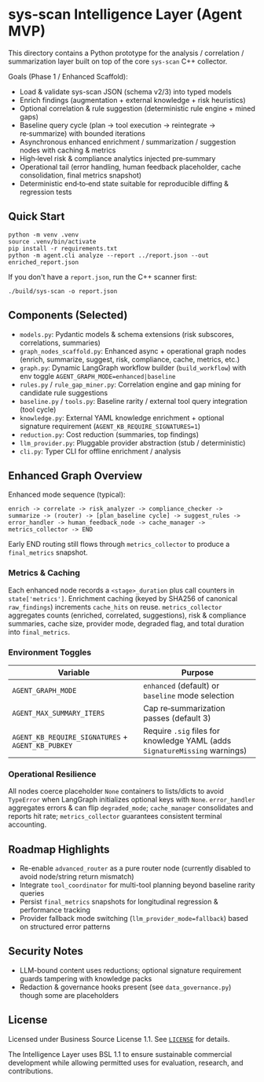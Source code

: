 # sys-scan Intelligence Layer (Agent MVP)

This directory contains a Python prototype for the analysis / correlation / summarization layer built on top of the core `sys-scan` C++ collector.

Goals (Phase 1 / Enhanced Scaffold):
- Load & validate sys-scan JSON (schema v2/3) into typed models
- Enrich findings (augmentation + external knowledge + risk heuristics)
- Optional correlation & rule suggestion (deterministic rule engine + mined gaps)
- Baseline query cycle (plan -> tool execution -> reintegrate -> re‑summarize) with bounded iterations
- Asynchronous enhanced enrichment / summarization / suggestion nodes with caching & metrics
- High‑level risk & compliance analytics injected pre‑summary
- Operational tail (error handling, human feedback placeholder, cache consolidation, final metrics snapshot)
- Deterministic end‑to‑end state suitable for reproducible diffing & regression tests

## Quick Start

```
python -m venv .venv
source .venv/bin/activate
pip install -r requirements.txt
python -m agent.cli analyze --report ../report.json --out enriched_report.json
```

If you don't have a `report.json`, run the C++ scanner first:
```
./build/sys-scan -o report.json
```

## Components (Selected)
- `models.py`: Pydantic models & schema extensions (risk subscores, correlations, summaries)
- `graph_nodes_scaffold.py`: Enhanced async + operational graph nodes (enrich, summarize, suggest, risk, compliance, cache, metrics, etc.)
- `graph.py`: Dynamic LangGraph workflow builder (`build_workflow`) with env toggle `AGENT_GRAPH_MODE=enhanced|baseline`
- `rules.py` / `rule_gap_miner.py`: Correlation engine and gap mining for candidate rule suggestions
- `baseline.py` / `tools.py`: Baseline rarity / external tool query integration (tool cycle)
- `knowledge.py`: External YAML knowledge enrichment + optional signature requirement (`AGENT_KB_REQUIRE_SIGNATURES=1`)
- `reduction.py`: Cost reduction (summaries, top findings)
- `llm_provider.py`: Pluggable provider abstraction (stub / deterministic)
- `cli.py`: Typer CLI for offline enrichment / analysis

## Enhanced Graph Overview
Enhanced mode sequence (typical):
```
enrich -> correlate -> risk_analyzer -> compliance_checker -> summarize -> (router) -> [plan_baseline cycle] -> suggest_rules -> error_handler -> human_feedback_node -> cache_manager -> metrics_collector -> END
```
Early END routing still flows through `metrics_collector` to produce a `final_metrics` snapshot.

### Metrics & Caching
Each enhanced node records a `<stage>_duration` plus call counters in `state['metrics']`. Enrichment caching (keyed by SHA256 of canonical `raw_findings`) increments `cache_hits` on reuse. `metrics_collector` aggregates counts (enriched, correlated, suggestions), risk & compliance summaries, cache size, provider mode, degraded flag, and total duration into `final_metrics`.

### Environment Toggles
| Variable | Purpose |
|----------|---------|
| `AGENT_GRAPH_MODE` | `enhanced` (default) or `baseline` mode selection |
| `AGENT_MAX_SUMMARY_ITERS` | Cap re‑summarization passes (default 3) |
| `AGENT_KB_REQUIRE_SIGNATURES` + `AGENT_KB_PUBKEY` | Require `.sig` files for knowledge YAML (adds `SignatureMissing` warnings) |

### Operational Resilience
All nodes coerce placeholder `None` containers to lists/dicts to avoid `TypeError` when LangGraph initializes optional keys with `None`. `error_handler` aggregates errors & can flip `degraded_mode`; `cache_manager` consolidates and reports hit rate; `metrics_collector` guarantees consistent terminal accounting.

## Roadmap Highlights
- Re-enable `advanced_router` as a pure router node (currently disabled to avoid node/string return mismatch)
- Integrate `tool_coordinator` for multi-tool planning beyond baseline rarity queries
- Persist `final_metrics` snapshots for longitudinal regression & performance tracking
- Provider fallback mode switching (`llm_provider_mode=fallback`) based on structured error patterns

## Security Notes
- LLM-bound content uses reductions; optional signature requirement guards tampering with knowledge packs
- Redaction & governance hooks present (see `data_governance.py`) though some are placeholders

## License
Licensed under Business Source License 1.1. See [`LICENSE`](LICENSE) for details.

The Intelligence Layer uses BSL 1.1 to ensure sustainable commercial development while allowing permitted uses for evaluation, research, and contributions.

